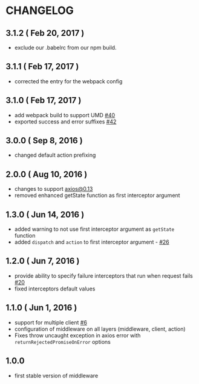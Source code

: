 # CHANGELOG

## 3.1.2 ( Feb 20, 2017 )
- exclude our .babelrc from our npm build.

## 3.1.1 ( Feb 17, 2017 )
- corrected the entry for the webpack config

## 3.1.0 ( Feb 17, 2017 )
- add webpack build to support UMD [#40](https://github.com/svrcekmichal/redux-axios-middleware/issues/40)
- exported success and error suffixes [#42](https://github.com/svrcekmichal/redux-axios-middleware/issues/42)

## 3.0.0 ( Sep 8, 2016 )
- changed default action prefixing

## 2.0.0 ( Aug 10, 2016 )
- changes to support axios@0.13
- removed enhanced getState function as first interceptor argument

## 1.3.0 ( Jun 14, 2016 )
- added warning to not use first interceptor argument as `getState` function
- added `dispatch` and `action` to first interceptor argument - [#26](https://github.com/svrcekmichal/redux-axios-middleware/pull/26)

## 1.2.0 ( Jun 7, 2016 )
- provide ability to specify failure interceptors that run when request fails [#20](https://github.com/svrcekmichal/redux-axios-middleware/issues/20)
- fixed interceptors default values

## 1.1.0 ( Jun 1, 2016 )
- support for multiple client [#6](https://github.com/svrcekmichal/redux-axios-middleware/issues/6)
- configuration of middleware on all layers (middleware, client, action) 
- Fixes throw uncaught exception in axios error with `returnRejectedPromiseOnError` options

## 1.0.0
- first stable version of middleware
